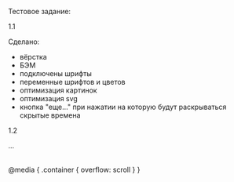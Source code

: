 Тестовое задание:

1.1 

Сделано:

- вёрстка
- БЭМ 
- подключены шрифты
- переменные шрифтов и цветов
- оптимизация картинок 
- оптимизация svg
- кнопка "еще..." при нажатии на которую будут раскрываться скрытые времена

1.2 

<div class="container">
  <table>...</table>
</div> 

 @media {
  .container {
     overflow: scroll
  } 
}
